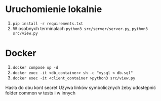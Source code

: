 # Uruchomienie lokalnie
1. `pip install -r requirements.txt`
1. W osobnych terminalach `python3 src/server/server.py`,  `python3 src/view.py`

# Docker
1. `docker compose up -d`
1. `docker exec -it <db_container> sh -c "mysql < db.sql"`
1. `docker exec -it <client_container >python3 src/view.py`

Hasła do obu kont secret
Używa linków symbolicznych żeby udostępnić folder common w tests i w innych
